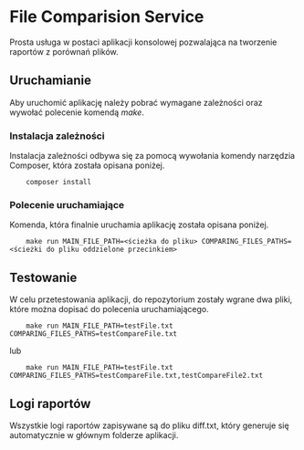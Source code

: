 # File Comparision Service
Prosta usługa w postaci aplikacji konsolowej pozwalająca na tworzenie raportów z porównań plików.

## Uruchamianie
Aby uruchomić aplikację należy pobrać wymagane zależności oraz wywołać polecenie komendą *make*.

### Instalacja zależności
Instalacja zależności odbywa się za pomocą wywołania komendy narzędzia Composer, która została opisana poniżej.

```
    composer install
```

### Polecenie uruchamiające
Komenda, która finalnie uruchamia aplikację została opisana poniżej.
```
    make run MAIN_FILE_PATH=<ścieżka do pliku> COMPARING_FILES_PATHS=<ścieżki do pliku oddzielone przecinkiem>
```

## Testowanie
W celu przetestowania aplikacji, do repozytorium zostały wgrane dwa pliki, które można dopisać do polecenia uruchamiającego.
```
    make run MAIN_FILE_PATH=testFile.txt COMPARING_FILES_PATHS=testCompareFile.txt
```

lub

```
    make run MAIN_FILE_PATH=testFile.txt COMPARING_FILES_PATHS=testCompareFile.txt,testCompareFile2.txt
```

## Logi raportów
Wszystkie logi raportów zapisywane są do pliku diff.txt, który generuje się automatycznie w głównym folderze aplikacji.